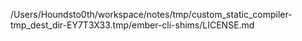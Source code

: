 /Users/Houndsto0th/workspace/notes/tmp/custom_static_compiler-tmp_dest_dir-EY7T3X33.tmp/ember-cli-shims/LICENSE.md